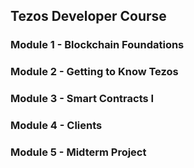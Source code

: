 ## Tezos Developer Course

### Module 1 - Blockchain Foundations
### Module 2 - Getting to Know Tezos
### Module 3 - Smart Contracts I
### Module 4 - Clients
### Module 5 - Midterm Project

